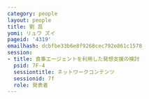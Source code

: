 ```yaml
---
category: people
layout: people
title: 劉 蕊
yomi: リュウ ズイ
pageid: '4319'
emailhash: dcbfbe33b6e8f9268cec792e861c1578
session:
- title: 食事エージェントを利用した発想支援の検討
  psid: 7F-4
  sessiontitle: ネットワークコンテンツ
  sessionid: 7f
  role: 発表者
---
```

